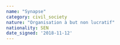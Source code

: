 ```yaml
---
name: "Synapse"
category: civil_society
nature: "Organisation à but non lucratif"
nationality: SEN
date_signed: '2018-11-12'
---
```

    